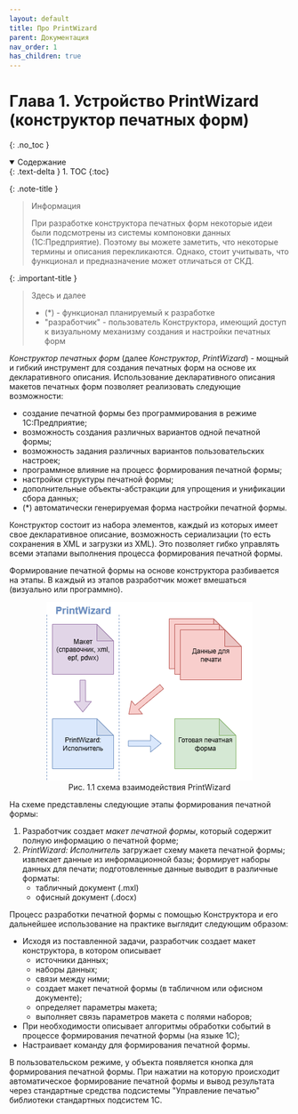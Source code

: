 ```yaml
---
layout: default
title: Про PrintWizard
parent: Документация
nav_order: 1
has_children: true
---
```


# Глава 1. Устройство PrintWizard (конструктор печатных форм)
{: .no_toc }

<details open markdown="block">
  <summary>
    Содержание
  </summary>
  {: .text-delta }
1. TOC
{:toc}
</details>

{: .note-title }
> Информация
> 
> При разработке конструктора печатных форм некоторые идеи были подсмотрены из системы компоновки данных (1С:Предприятие). Поэтому вы можете заметить, что некоторые термины и описания перекликаются. Однако, стоит учитывать, что функционал и предназначение может отличаться от СКД.

{: .important-title }
> Здесь и далее
> 
> * (*) - функционал планируемый к разработке
> * "разработчик" - пользователь Конструктора, имеющий доступ к визуальному механизму создания и настройки печатных форм

*Конструктор печатных форм* (далее *Конструктор*, *PrintWizard*) - мощный и гибкий инструмент для создания печатных форм на основе их декларативного описания. Использование декларативного описания макетов печатных форм позволяет реализовать следующие возможности:

* создание печатной формы без программирования в режиме 1С:Предприятие;
* возможность создания различных вариантов одной печатной формы;
* возможность задания различных вариантов пользовательских настроек;
* программное влияние на процесс формирования печатной формы;
* настройки структуры печатной формы;
* дополнительные объекты-абстракции для упрощения и унификации сбора данных;
* (*) автоматически генерируемая форма настройки печатной формы.

Конструктор состоит из набора элементов, каждый из которых имеет свое декларативное описание, возможность сериализации (то есть сохранения в XML и загрузки из XML). Это позволяет гибко управлять всеми этапами выполнения процесса формирования печатной формы.

Формирование печатной формы на основе конструктора разбивается на этапы. В каждый из этапов разработчик может вмешаться (визуально или программно).

<p align="center">
    <img src="./../draw_io/1_1.png">
    <br>Рис. 1.1 схема взаимодействия PrintWizard
</p>

На схеме представлены следующие этапы формирования печатной формы:
1. Разработчик создает *макет печатной формы*, который содержит полную информацию о печатной форме;
2. *PrintWizard: Исполнитель* загружает схему макета печатной формы; извлекает данные из информационной базы; формирует наборы данных для печати; подготовленные данные выводит в различные форматы:
      * табличный документ (.mxl)
      * офисный документ (.docx)

Процесс разработки печатной формы с помощью Конструктора и его дальнейшее использование на практике выглядит следующим образом:

* Исходя из поставленной задачи, разработчик создает макет конструктора, в котором описывает
  * источники данных;
  * наборы данных;
  * связи между ними;
  * создает макет печатной формы (в табличном или офисном документе);
  * определяет параметры макета;
  * выполняет связь параметров макета с полями наборов;
* При необходимости описывает алгоритмы обработки событий в процессе формирования печатной формы (на языке 1С);
* Настраивает команду для формирования печатной формы.

В пользовательском режиме, у объекта появляется кнопка для формирования печатной формы. При нажатии на которую происходит автоматическое формирование печатной формы и вывод результата через стандартные средства подсистемы "Управление печатью" библиотеки стандартных подсистем 1С.

[1]: ./ch_01_02.html